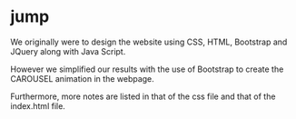 # jump

We originally were to design the website using CSS, HTML, Bootstrap and JQuery along
with Java Script.

However we simplified our results with the use of Bootstrap to create the CAROUSEL
animation in the webpage.

Furthermore, more notes are listed in that of the css file and that of the index.html
file. 
